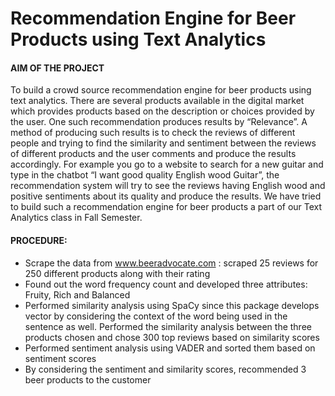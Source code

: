 # Recommendation Engine for Beer Products using Text Analytics

#### AIM OF THE PROJECT


To build a crowd source recommendation engine for beer products using text analytics. There are several products available in the digital market which provides products based on the description or choices provided by the user. 
One such recommendation produces results by “Relevance”. A method of producing such results is to check the reviews of different people and trying to find the similarity and sentiment between the reviews of different products and the user comments and produce the results accordingly. For example you go to a website to search for a new guitar and type in the chatbot “I want good quality English wood Guitar”, the recommendation system will try to see the reviews having English wood and positive sentiments about its quality and produce the results. 
We have tried to build such a recommendation engine for beer products a part of our Text Analytics class in Fall Semester.



#### PROCEDURE: 

-	Scrape the data from www.beeradvocate.com : scraped 25 reviews for 250 different products along with their rating
-	Found out the word frequency count and developed three attributes: Fruity, Rich and Balanced
-	Performed similarity analysis using SpaCy since this package develops vector by considering the context of the word being used in the sentence as well. Performed the similarity analysis between the three products chosen and chose 300 top reviews based on similarity scores 
-	Performed sentiment analysis using VADER and sorted them based on sentiment scores 
-	By considering the sentiment and similarity scores, recommended 3 beer products to the customer 
